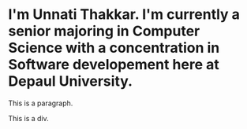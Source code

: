 <h1>I'm Unnati Thakkar. I'm currently a senior majoring in Computer Science with a concentration in Software developement here at Depaul University.</h1>
<p>This is a paragraph.</p>
<div>This is a div.</div>

